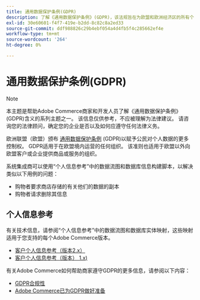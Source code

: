 ```yaml
---
title: 通用数据保护条例(GDPR)
description: 了解《通用数据保护条例》(GDPR)，该法规旨在为欧盟和欧洲经济区的所有个人规范数据保护与隐私。
exl-id: 30e60601-f4f7-419e-b2dd-8c82c8a2ed33
source-git-commit: ddf988826c29b4ebf054a4d4fb5f4c285662ef4e
workflow-type: tm+mt
source-wordcount: '264'
ht-degree: 0%

---
```


# 通用数据保护条例(GDPR)

>[!NOTE]
>
>本主题是帮助Adobe Commerce商家和开发人员了解《通用数据保护条例》(GDPR)含义的系列主题之一。 该信息仅供参考，不应被理解为法律建议。 请咨询您的法律顾问，确定您的企业是否以及如何应遵守任何法律义务。

欧洲联盟（欧盟）颁布 [通用数据保护条例](https://ec.europa.eu/info/law/law-topic/data-protection_en) (GDPR)以赋予公民对个人数据的更多控制权。 GDPR适用于在欧盟境内运营的任何组织。 该准则也适用于欧盟以外向欧盟客户或企业提供商品或服务的组织。

系统集成商可以使用“个人信息参考”中的数据流图和数据库信息构建脚本，以解决类似以下用例的问题：

- 购物者要求商店存储的有关他们的数据的副本
- 购物者请求删除其信息

## 个人信息参考

有关技术信息，请参阅“个人信息参考”中的数据流图和数据库实体映射，这些映射适用于您支持的每个Adobe Commerce版本。

- [客户个人信息参考（版本2.x）](data-m2.md)
- [客户个人信息参考（版本） 1.x)](data-m1.md)

有关Adobe Commerce如何帮助商家遵守GDPR的更多信息，请参阅以下内容：

- [GDPR合规性](https://experienceleague.adobe.com/docs/commerce-admin/start/compliance/privacy/compliance-gdpr.html)
- [Adobe Commerce已为GDPR做好准备](https://business.adobe.com/privacy/general-data-protection-regulation.html)
